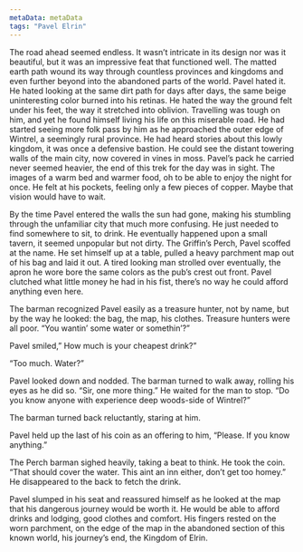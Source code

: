 ```yaml
---
metaData: metaData
tags: "Pavel Elrin"
---
```


The road ahead seemed endless. It wasn’t intricate in its design nor was it beautiful, but it was an impressive feat that functioned well. The matted earth path wound its way through countless provinces and kingdoms and even further beyond into the abandoned parts of the world. Pavel hated it. He hated looking at the same dirt path for days after days, the same beige uninteresting color burned into his retinas. He hated the way the ground felt under his feet, the way it stretched into oblivion. Travelling was tough on him, and yet he found himself living his life on this miserable road. He had started seeing more folk pass by him as he approached the outer edge of Wintrel, a seemingly rural province. He had heard stories about this lowly kingdom, it was once a defensive bastion. He could see the distant towering walls of the main city, now covered in vines in moss. Pavel’s pack he carried never seemed heavier, the end of this trek for the day was in sight. The images of a warm bed and warmer food, oh to be able to enjoy the night for once. He felt at his pockets, feeling only a few pieces of copper. Maybe that vision would have to wait. 

By the time Pavel entered the walls the sun had gone, making his stumbling through the unfamiliar city that much more confusing. He just needed to find somewhere to sit, to drink. He eventually happened upon a small tavern, it seemed unpopular but not dirty. The Griffin’s Perch, Pavel scoffed at the name. He set himself up at a table, pulled a heavy parchment map out of his bag and laid it out. A tired looking man strolled over eventually, the apron he wore bore the same colors as the pub’s crest out front. Pavel clutched what little money he had in his fist, there’s no way he could afford anything even here. 

The barman recognized Pavel easily as a treasure hunter, not by name, but by the way he looked: the bag, the map, his clothes. Treasure hunters were all poor. “You wantin’ some water or somethin’?” 

Pavel smiled,” How much is your cheapest drink?”

“Too much. Water?”

Pavel looked down and nodded. The barman turned to walk away, rolling his eyes as he did so. “Sir, one more thing.” He waited for the man to stop. “Do you know anyone with experience deep woods-side of Wintrel?” 

The barman turned back reluctantly, staring at him.

Pavel held up the last of his coin as an offering to him, “Please. If you know anything.”

The Perch barman sighed heavily, taking a beat to think. He took the coin. “That should cover the water. This aint an inn either, don’t get too homey.” He disappeared to the back to fetch the drink. 

Pavel slumped in his seat and reassured himself as he looked at the map that his dangerous journey would be worth it. He would be able to afford drinks and lodging, good clothes and comfort. His fingers rested on the worn parchment, on the edge of the map in the abandoned section of this known world, his journey’s end, the Kingdom of Elrin.